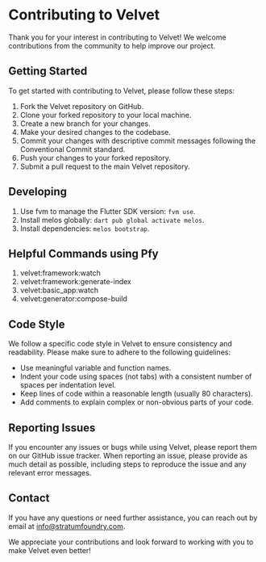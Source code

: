# Contributing to Velvet

Thank you for your interest in contributing to Velvet! We welcome contributions from the community to help improve our project.

## Getting Started

To get started with contributing to Velvet, please follow these steps:

1. Fork the Velvet repository on GitHub.
2. Clone your forked repository to your local machine.
3. Create a new branch for your changes.
4. Make your desired changes to the codebase.
5. Commit your changes with descriptive commit messages following the Conventional Commit standard.
6. Push your changes to your forked repository.
7. Submit a pull request to the main Velvet repository.

## Developing

1. Use fvm to manage the Flutter SDK version: `fvm use`.
2. Install melos globally: `dart pub global activate melos`.
3. Install dependencies: `melos bootstrap`.

## Helpful Commands using Pfy

1. velvet:framework:watch
2. velvet:framework:generate-index
3. velvet:basic_app:watch
4. velvet:generator:compose-build

## Code Style

We follow a specific code style in Velvet to ensure consistency and readability. Please make sure to adhere to the following guidelines:

- Use meaningful variable and function names.
- Indent your code using spaces (not tabs) with a consistent number of spaces per indentation level.
- Keep lines of code within a reasonable length (usually 80 characters).
- Add comments to explain complex or non-obvious parts of your code.

## Reporting Issues

If you encounter any issues or bugs while using Velvet, please report them on our GitHub issue tracker. When reporting an issue, please provide as much detail as possible, including steps to reproduce the issue and any relevant error messages.

## Contact

If you have any questions or need further assistance, you can reach out by email at info@stratumfoundry.com.

We appreciate your contributions and look forward to working with you to make Velvet even better!